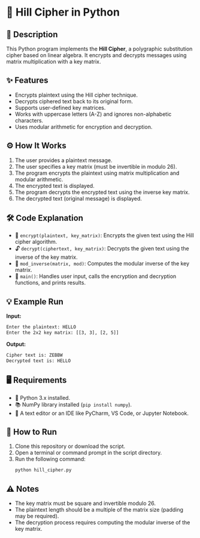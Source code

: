 # 🔐 Hill Cipher in Python

## 📜 Description
This Python program implements the **Hill Cipher**, a polygraphic substitution cipher based on linear algebra. It encrypts and decrypts messages using matrix multiplication with a key matrix.

## ✨ Features
- Encrypts plaintext using the Hill cipher technique.
- Decrypts ciphered text back to its original form.
- Supports user-defined key matrices.
- Works with uppercase letters (A-Z) and ignores non-alphabetic characters.
- Uses modular arithmetic for encryption and decryption.

## ⚙️ How It Works
1. The user provides a plaintext message.
2. The user specifies a key matrix (must be invertible in modulo 26).
3. The program encrypts the plaintext using matrix multiplication and modular arithmetic.
4. The encrypted text is displayed.
5. The program decrypts the encrypted text using the inverse key matrix.
6. The decrypted text (original message) is displayed.

## 🛠 Code Explanation
- 🔐 `encrypt(plaintext, key_matrix)`: Encrypts the given text using the Hill cipher algorithm.
- 🔓 `decrypt(ciphertext, key_matrix)`: Decrypts the given text using the inverse of the key matrix.
- 📏 `mod_inverse(matrix, mod)`: Computes the modular inverse of the key matrix.
- 🎯 `main()`: Handles user input, calls the encryption and decryption functions, and prints results.

## 💡 Example Run

**Input:**
```bash
Enter the plaintext: HELLO
Enter the 2x2 key matrix: [[3, 3], [2, 5]]
```

**Output:**
```bash
Cipher text is: ZEBBW
Decrypted text is: HELLO
```

## 🖥 Requirements
- 🐍 Python 3.x installed.
- 📚 NumPy library installed (`pip install numpy`).
- 📝 A text editor or an IDE like PyCharm, VS Code, or Jupyter Notebook.

## 🚀 How to Run
1. Clone this repository or download the script.
2. Open a terminal or command prompt in the script directory.
3. Run the following command:
   ```bash
   python hill_cipher.py
   ```

## ⚠️ Notes
- The key matrix must be square and invertible modulo 26.
- The plaintext length should be a multiple of the matrix size (padding may be required).
- The decryption process requires computing the modular inverse of the key matrix.

